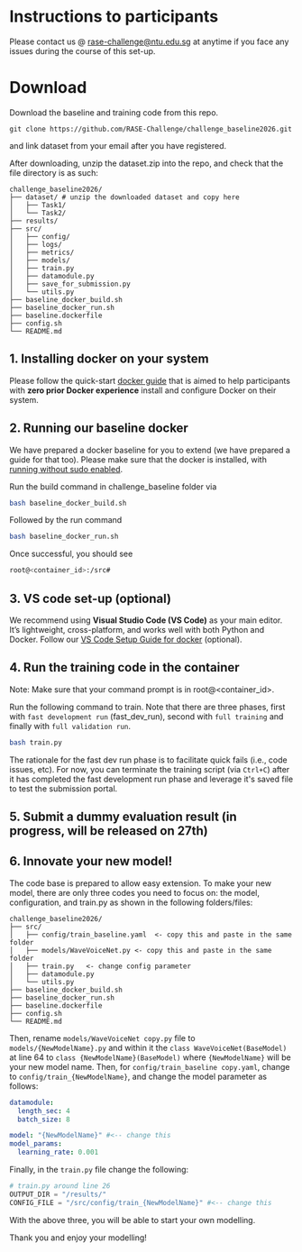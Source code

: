 # Instructions to participants

Please contact us @ rase-challenge@ntu.edu.sg at anytime if you face any issues during the course of this set-up. 

# Download
Download the baseline and training code from this repo. 

```
git clone https://github.com/RASE-Challenge/challenge_baseline2026.git
```

and link dataset from your email after you have registered.


After downloading, unzip the dataset.zip into the repo, and check that the file directory is as such:
```text
challenge_baseline2026/
├── dataset/ # unzip the downloaded dataset and copy here
│   ├── Task1/
│   └── Task2/
├── results/
├── src/
│   ├── config/ 
│   ├── logs/  
│   ├── metrics/ 
│   ├── models/
│   ├── train.py        
│   ├── datamodule.py
│   ├── save_for_submission.py
│   └── utils.py
├── baseline_docker_build.sh
├── baseline_docker_run.sh
├── baseline.dockerfile
├── config.sh
└── README.md
```


## 1. Installing docker on your system

Please follow the quick-start [docker guide](docs/docker_setup_ubuntu.md) that is aimed to help participants with **zero prior Docker experience** install and configure Docker on their system. 


## 2. Running our baseline docker
We have prepared a docker baseline for you to extend (we have prepared a guide for that too). Please make sure that the docker is installed, with [running without sudo enabled](docs/docker_setup_ubuntu.md#4-run-without-sudo-log-out-and-log-back-in-to-take-effect).

Run the build command in challenge_baseline folder via
```bash 
bash baseline_docker_build.sh
```
Followed by the run command
```bash 
bash baseline_docker_run.sh
```

Once successful, you should see 
```bash
root@<container_id>:/src#
```

## 3. VS code set-up (optional)
We recommend using **Visual Studio Code (VS Code)** as your main editor.  
It’s lightweight, cross-platform, and works well with both Python and Docker.
Follow our [VS Code Setup Guide for docker](./docs/vscode_setup.md) (optional).

## 4. Run the training code in the container

Note: Make sure that your command prompt is in root@<container_id>.

Run the following command to train. Note that there are three phases, first with `fast development run` (fast_dev_run), second with `full training`  and finally with `full validation run`.
```bash
bash train.py
```
The rationale for the fast dev run phase is to facilitate quick fails (i.e., code issues, etc).  For now, you can terminate the training script (via `Ctrl+C`) after it has completed the fast development run phase and leverage it's saved file to test the submission portal.

## 5. Submit a dummy evaluation result (in progress, will be released on 27th)


## 6. Innovate your new model!
The code base is prepared to allow easy extension. To make your new model, there are only three codes you need to focus on: the model, configuration, and train.py as shown in the following folders/files:
```text
challenge_baseline2026/
├── src/
│   ├── config/train_baseline.yaml  <- copy this and paste in the same folder
│   ├── models/WaveVoiceNet.py <- copy this and paste in the same folder       
│   ├── train.py   <- change config parameter     
│   ├── datamodule.py
│   └── utils.py
├── baseline_docker_build.sh
├── baseline_docker_run.sh
├── baseline.dockerfile
├── config.sh
└── README.md
```

Then, rename `models/WaveVoiceNet copy.py` file to `models/{NewModelName}.py` and within it the `class WaveVoiceNet(BaseModel)` at line 64 to `class {NewModelName}(BaseModel)` where `{NewModelName}` will be your new model name. Then, for `config/train_baseline copy.yaml`, change to `config/train_{NewModelName}`, and change the model parameter as follows:
```yaml
datamodule: 
  length_sec: 4
  batch_size: 8

model: "{NewModelName}" #<-- change this
model_params: 
  learning_rate: 0.001 
```
Finally, in the ```train.py``` file change the following:
```python
# train.py around line 26
OUTPUT_DIR = "/results/" 
CONFIG_FILE = "/src/config/train_{NewModelName}" #<-- change this
```

With the above three, you will be able to start your own modelling.

Thank you and enjoy your modelling!





